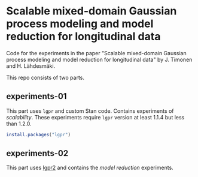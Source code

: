 # Scalable mixed-domain Gaussian process modeling and model reduction for longitudinal data

Code for the experiments in the paper "Scalable mixed-domain Gaussian process modeling and model reduction for longitudinal data" by J. Timonen and H. Lähdesmäki.

This repo consists of two parts.

## experiments-01

This part uses `lgpr` and custom Stan code. Contains experiments of *scalability*.
These experiments require `lgpr` version at least 1.1.4 but less than 1.2.0.

```R
install.packages("lgpr")
```

## experiments-02

This part uses [lgpr2](git@github.com:jtimonen/lgpr2.git) and contains the *model reduction* experiments.
